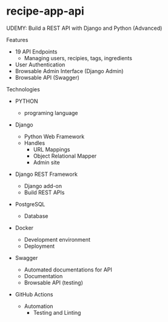# recipe-app-api
UDEMY: Build a REST API with Django and Python (Advanced)

Features
* 19 API Endpoints
    * Managing users, recipies, tags, ingredients
* User Authentication
* Browsable Admin Interface (Django Admin)
* Browsable API (Swagger)


Technologies
* PYTHON
   * programing language

* Django
  * Python Web Framework
  * Handles
    * URL Mappings
    * Object Relational Mapper
    * Admin site

* Django REST Framework
  * Django add-on
  * Build REST APIs

* PostgreSQL
  * Database

* Docker
  * Development environment
  * Deployment 
 
* Swagger
  * Automated documentations for API
  * Documentation
  * Browsable API (testing)

* GitHub Actions
  * Automation
    * Testing and Linting
  

